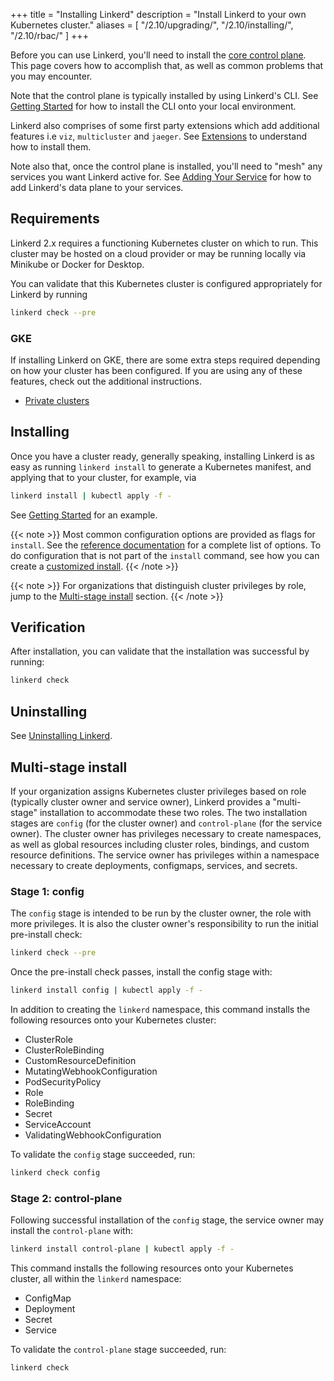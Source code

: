 +++
title = "Installing Linkerd"
description = "Install Linkerd to your own Kubernetes cluster."
aliases = [
  "/2.10/upgrading/",
  "/2.10/installing/",
  "/2.10/rbac/"
]
+++

Before you can use Linkerd, you'll need to install the
[core control plane](/2.10/reference/architecture/#control-plane). This page
covers how to accomplish that, as well as common problems that you may
encounter.

Note that the control plane is typically installed by using Linkerd's CLI. See
[Getting Started](/2.10/getting-started/) for how to install the CLI onto your local
environment.

Linkerd also comprises of some first party extensions which add additional features
i.e `viz`, `multicluster` and `jaeger`. See [Extensions](/2.10/tasks/extensions/)
to understand how to install them.

Note also that, once the control plane is installed, you'll need to "mesh" any
services you want Linkerd active for. See
[Adding Your Service](/2.10/adding-your-service/) for how to add Linkerd's data
plane to your services.

## Requirements

Linkerd 2.x requires a functioning Kubernetes cluster on which to run. This
cluster may be hosted on a cloud provider or may be running locally via
Minikube or Docker for Desktop.

You can validate that this Kubernetes cluster is configured appropriately for
Linkerd by running

```bash
linkerd check --pre
```

### GKE

If installing Linkerd on GKE, there are some extra steps required depending on
how your cluster has been configured. If you are using any of these features,
check out the additional instructions.

- [Private clusters](/2.10/reference/cluster-configuration/#private-clusters)

## Installing

Once you have a cluster ready, generally speaking, installing Linkerd is as
easy as running `linkerd install` to generate a Kubernetes manifest, and
applying that to your cluster, for example, via

```bash
linkerd install | kubectl apply -f -
```

See [Getting Started](/2.10/getting-started/) for an example.

{{< note >}}
Most common configuration options are provided as flags for `install`. See the
[reference documentation](/2.10/reference/cli/install/) for a complete list of
options. To do configuration that is not part of the `install` command, see how
you can create a [customized install](/2.10/tasks/customize-install/).
{{< /note >}}

{{< note >}}
For organizations that distinguish cluster privileges by role, jump to the
[Multi-stage install](#multi-stage-install) section.
{{< /note >}}

## Verification

After installation, you can validate that the installation was successful by
running:

```bash
linkerd check
```

## Uninstalling

See [Uninstalling Linkerd](/2.10/tasks/uninstall/).

## Multi-stage install

If your organization assigns Kubernetes cluster privileges based on role
(typically cluster owner and service owner), Linkerd provides a "multi-stage"
installation to accommodate these two roles. The two installation stages are
`config` (for the cluster owner) and `control-plane` (for the service owner).
The cluster owner has privileges necessary to create namespaces, as well as
global resources including cluster roles, bindings, and custom resource
definitions. The service owner has privileges within a namespace necessary to
create deployments, configmaps, services, and secrets.

### Stage 1: config

The `config` stage is intended to be run by the cluster owner, the role with
more privileges. It is also the cluster owner's responsibility to run the
initial pre-install check:

```bash
linkerd check --pre
```

Once the pre-install check passes, install the config stage with:

```bash
linkerd install config | kubectl apply -f -
```

In addition to creating the `linkerd` namespace, this command installs the
following resources onto your Kubernetes cluster:

- ClusterRole
- ClusterRoleBinding
- CustomResourceDefinition
- MutatingWebhookConfiguration
- PodSecurityPolicy
- Role
- RoleBinding
- Secret
- ServiceAccount
- ValidatingWebhookConfiguration

To validate the `config` stage succeeded, run:

```bash
linkerd check config
```

### Stage 2: control-plane

Following successful installation of the `config` stage, the service owner may
install the `control-plane` with:

```bash
linkerd install control-plane | kubectl apply -f -
```

This command installs the following resources onto your Kubernetes cluster, all
within the `linkerd` namespace:

- ConfigMap
- Deployment
- Secret
- Service

To validate the `control-plane` stage succeeded, run:

```bash
linkerd check
```
